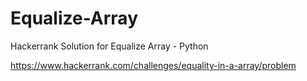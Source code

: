 # Equalize-Array
Hackerrank Solution for Equalize Array - Python

https://www.hackerrank.com/challenges/equality-in-a-array/problem
